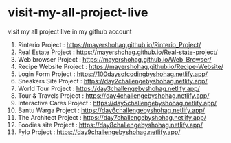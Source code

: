 # visit-my-all-project-live
visit my all project live in my github account


1. Rinterio Project : https://mayershohag.github.io/Rinterio_Project/ </br>
2. Real Estate Project : https://mayershohag.github.io/Real-state-project/ </br>
3. Web browser Project : https://mayershohag.github.io/Web_Browser/ </br>
4. Recipe Website Project : https://mayershohag.github.io/Recipe-Website/ </br>
5. Login Form Project : https://100daysofcodingbyshohag.netlify.app/ </br>
6. Sneakers Site Project : https://day2challengebyshohag.netlify.app/ </br>
7. World Tour Project : https://day3challengebyshohag.netlify.app/ </br>
8. Tour & Travels Project : https://day4challengebyshohag.netlify.app/ </br>
9. Interactive Cares Project : https://day5challengebyshohag.netlify.app/ </br>
10. Bantu Warga Project : https://day6challengebyshohag.netlify.app/ </br>
11. The Architect Project : https://day7challengebyshohag.netlify.app/ </br>
12. Foodies site Project : https://day8challengebyshohag.netlify.app/ </br>
13. Fylo Project : https://day9challengebyshohag.netlify.app/ </br>
